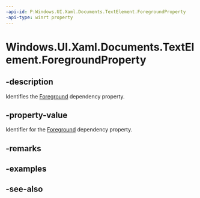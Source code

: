 ```yaml
---
-api-id: P:Windows.UI.Xaml.Documents.TextElement.ForegroundProperty
-api-type: winrt property
---
```


<!-- Property syntax
public Windows.UI.Xaml.DependencyProperty ForegroundProperty { get; }
-->

# Windows.UI.Xaml.Documents.TextElement.ForegroundProperty

## -description
Identifies the [Foreground](textelement_foreground.md) dependency property.



## -property-value
Identifier for the [Foreground](textelement_foreground.md) dependency property.

## -remarks

## -examples

## -see-also
